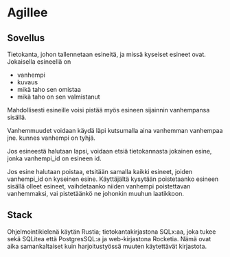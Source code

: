 # Agillee

## Sovellus

Tietokanta, johon tallennetaan esineitä, ja missä kyseiset esineet ovat.
Jokaisella esineellä on
- vanhempi
- kuvaus
- mikä taho sen omistaa
- mikä taho on sen valmistanut

Mahdollisesti esineille voisi pistää myös esineen sijainnin vanhempansa sisällä.

Vanhemmuudet voidaan käydä läpi kutsumalla aina vanhemman vanhempaa jne. kunnes vanhempi on tyhjä.

Jos esineestä halutaan lapsi, voidaan etsiä tietokannasta jokainen esine, jonka vanhempi_id on esineen id.

Jos esine halutaan poistaa, etsitään samalla kaikki esineet, joiden vanhempi_id on kyseinen esine.
Käyttäjältä kysytään poistetaanko esineen sisällä olleet esineet, vaihdetaanko niiden vanhempi poistettavan vanhemmaksi, vai pistetäänkö ne johonkin muuhun laatikkoon.

## Stack
Ohjelmointikielenä käytän Rustia; tietokantakirjastona SQLx:aa, joka tukee sekä SQLitea että PostgresSQL:a ja web-kirjastona Rocketia.
Nämä ovat aika samankaltaiset kuin harjoitustyössä muuten käytettävät kirjastota.



